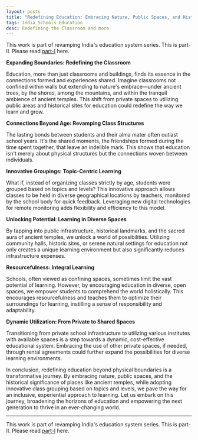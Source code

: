 ```yaml
---
layout: posts
title: "Redefining Education: Embracing Nature, Public Spaces, and Historic Sites"
tags: India Schools Education
desc: Redefining the Classroom and more
---
```


This work is part of revamping India's education system series. This is part-II.
Please read [part-I](https://yogeshpowar.github.io/blog/2023/11/25/IndianEducationSystem.html) here.


**Expanding Boundaries: Redefining the Classroom**

Education, more than just classrooms and buildings, finds its essence in the connections formed and experiences shared. Imagine classrooms not confined within walls but extending to nature's embrace—under ancient trees, by the shores, among the mountains, and within the tranquil ambience of ancient temples. This shift from private spaces to utilizing public areas and historical sites for education could redefine the way we learn and grow.

**Connections Beyond Age: Revamping Class Structures**

The lasting bonds between students and their alma mater often outlast school years. It's the shared moments, the friendships formed during the time spent together, that leave an indelible mark. This shows that education isn't merely about physical structures but the connections woven between individuals.

**Innovative Groupings: Topic-Centric Learning**

What if, instead of organizing classes strictly by age, students were grouped based on topics and levels? This innovative approach allows classes to be held in diverse geographical locations by teachers, monitored by the school body for quick feedback. Leveraging new digital technologies for remote monitoring adds flexibility and efficiency to this model.

**Unlocking Potential: Learning in Diverse Spaces**

By tapping into public infrastructure, historical landmarks, and the sacred aura of ancient temples, we unlock a world of possibilities. Utilizing community halls, historic sites, or serene natural settings for education not only creates a unique learning environment but also significantly reduces infrastructure expenses.

**Resourcefulness: Integral Learning**

Schools, often viewed as confining spaces, sometimes limit the vast potential of learning. However, by encouraging education in diverse, open spaces, we empower students to comprehend the world holistically. This encourages resourcefulness and teaches them to optimize their surroundings for learning, instilling a sense of responsibility and adaptability.

**Dynamic Utilization: From Private to Shared Spaces**

Transitioning from private school infrastructure to utilizing various institutes with available spaces is a step towards a dynamic, cost-effective educational system. Embracing the use of other private spaces, if needed, through rental agreements could further expand the possibilities for diverse learning environments.

In conclusion, redefining education beyond physical boundaries is a transformative journey. By embracing nature, public spaces, and the historical significance of places like ancient temples, while adopting innovative class grouping based on topics and levels, we pave the way for an inclusive, experiential approach to learning. Let us embark on this journey, broadening the horizons of education and empowering the next generation to thrive in an ever-changing world.

---

This work is part of revamping India's education system series. This is part-II.
Please read [part-I](https://yogeshpowar.github.io/blog/2023/11/25/IndianEducationSystem.html) here.

